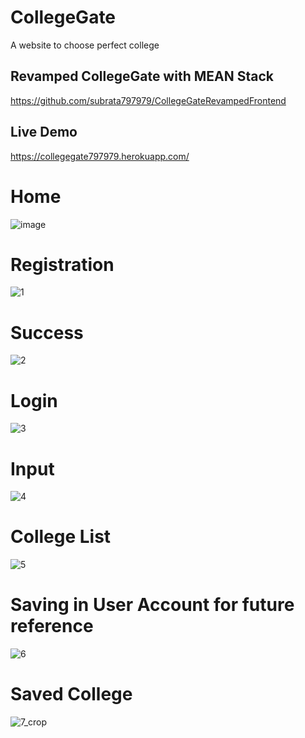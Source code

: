 # CollegeGate
A website to choose perfect college



## Revamped CollegeGate with MEAN Stack
https://github.com/subrata797979/CollegeGateRevampedFrontend






Live Demo
-------------------
https://collegegate797979.herokuapp.com/



# Home
![image](https://user-images.githubusercontent.com/35250133/171448389-058f6c0e-c802-4423-9ca7-0961eab6740c.png)

# Registration
![1](https://user-images.githubusercontent.com/35250133/126728420-e4a1fc5b-fd13-408c-a5e4-70ae3e918bdf.PNG)

# Success
![2](https://user-images.githubusercontent.com/35250133/126728442-9c8a101e-a12b-491a-8100-de8d80261297.PNG)

# Login
![3](https://user-images.githubusercontent.com/35250133/126728458-108dbaa8-ffb6-495a-a1ec-9c4cb6193995.PNG)

# Input
![4](https://user-images.githubusercontent.com/35250133/126728477-64d98d3c-278a-4b35-821b-a48df166be33.PNG)

# College List
![5](https://user-images.githubusercontent.com/35250133/126728511-0432c24e-97c2-4eea-bcc2-e02cb4936377.PNG)

# Saving in User Account for future reference
![6](https://user-images.githubusercontent.com/35250133/126728579-6ab565b7-c29c-4a06-8a1a-2dc471eb362a.png)

# Saved College 
![7_crop](https://user-images.githubusercontent.com/35250133/126728930-12785984-a7d7-4b8c-8d8e-facf69e0eb6b.png)
